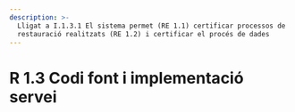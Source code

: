 ```yaml
---
description: >-
  Lligat a I.1.3.1 El sistema permet (RE 1.1) certificar processos de
  restauració realitzats (RE 1.2) i certificar el procés de dades
---
```


# R 1.3 Codi font i implementació servei

